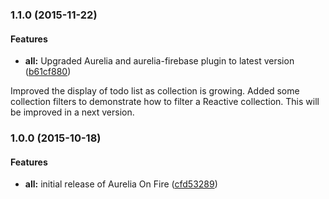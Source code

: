 ### 1.1.0 (2015-11-22)
#### Features

* **all:** Upgraded Aurelia and aurelia-firebase plugin to latest version ([b61cf880](https://github.com/PulsarBlow/aureliaonfire/commit/b61cf880ab9dc3fd9077fad14668cbe33a685dba))

Improved the display of todo list as collection is growing. Added some collection filters to demonstrate how to filter a Reactive collection. This will be improved in a next version.


### 1.0.0 (2015-10-18)
#### Features

* **all:** initial release of Aurelia On Fire ([cfd53289](https://github.com/PulsarBlow/aureliaonfire/commit/cfd53289310e16abefc19917ce92e66e554afb41))

